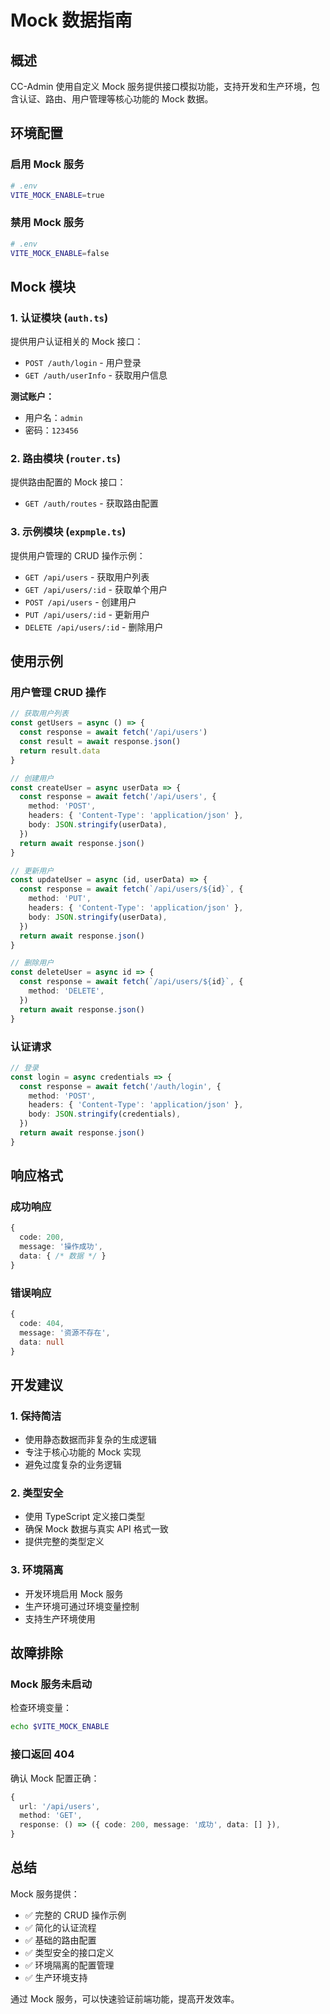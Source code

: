 # Mock 数据指南

## 概述

CC-Admin 使用自定义 Mock 服务提供接口模拟功能，支持开发和生产环境，包含认证、路由、用户管理等核心功能的 Mock 数据。

## 环境配置

### 启用 Mock 服务

```bash
# .env
VITE_MOCK_ENABLE=true
```

### 禁用 Mock 服务

```bash
# .env
VITE_MOCK_ENABLE=false
```

## Mock 模块

### 1. 认证模块 (`auth.ts`)

提供用户认证相关的 Mock 接口：

- `POST /auth/login` - 用户登录
- `GET /auth/userInfo` - 获取用户信息

**测试账户：**

- 用户名：`admin`
- 密码：`123456`

### 2. 路由模块 (`router.ts`)

提供路由配置的 Mock 接口：

- `GET /auth/routes` - 获取路由配置

### 3. 示例模块 (`expmple.ts`)

提供用户管理的 CRUD 操作示例：

- `GET /api/users` - 获取用户列表
- `GET /api/users/:id` - 获取单个用户
- `POST /api/users` - 创建用户
- `PUT /api/users/:id` - 更新用户
- `DELETE /api/users/:id` - 删除用户

## 使用示例

### 用户管理 CRUD 操作

```typescript
// 获取用户列表
const getUsers = async () => {
  const response = await fetch('/api/users')
  const result = await response.json()
  return result.data
}

// 创建用户
const createUser = async userData => {
  const response = await fetch('/api/users', {
    method: 'POST',
    headers: { 'Content-Type': 'application/json' },
    body: JSON.stringify(userData),
  })
  return await response.json()
}

// 更新用户
const updateUser = async (id, userData) => {
  const response = await fetch(`/api/users/${id}`, {
    method: 'PUT',
    headers: { 'Content-Type': 'application/json' },
    body: JSON.stringify(userData),
  })
  return await response.json()
}

// 删除用户
const deleteUser = async id => {
  const response = await fetch(`/api/users/${id}`, {
    method: 'DELETE',
  })
  return await response.json()
}
```

### 认证请求

```typescript
// 登录
const login = async credentials => {
  const response = await fetch('/auth/login', {
    method: 'POST',
    headers: { 'Content-Type': 'application/json' },
    body: JSON.stringify(credentials),
  })
  return await response.json()
}
```

## 响应格式

### 成功响应

```typescript
{
  code: 200,
  message: '操作成功',
  data: { /* 数据 */ }
}
```

### 错误响应

```typescript
{
  code: 404,
  message: '资源不存在',
  data: null
}
```

## 开发建议

### 1. 保持简洁

- 使用静态数据而非复杂的生成逻辑
- 专注于核心功能的 Mock 实现
- 避免过度复杂的业务逻辑

### 2. 类型安全

- 使用 TypeScript 定义接口类型
- 确保 Mock 数据与真实 API 格式一致
- 提供完整的类型定义

### 3. 环境隔离

- 开发环境启用 Mock 服务
- 生产环境可通过环境变量控制
- 支持生产环境使用

## 故障排除

### Mock 服务未启动

检查环境变量：

```bash
echo $VITE_MOCK_ENABLE
```

### 接口返回 404

确认 Mock 配置正确：

```typescript
{
  url: '/api/users',
  method: 'GET',
  response: () => ({ code: 200, message: '成功', data: [] }),
}
```

## 总结

Mock 服务提供：

- ✅ 完整的 CRUD 操作示例
- ✅ 简化的认证流程
- ✅ 基础的路由配置
- ✅ 类型安全的接口定义
- ✅ 环境隔离的配置管理
- ✅ 生产环境支持

通过 Mock 服务，可以快速验证前端功能，提高开发效率。
